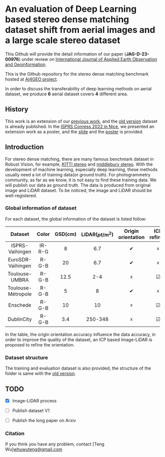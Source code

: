 # An evaluation of Deep Learning based stereo dense matching dataset shift from aerial images and a large scale stereo dataset

This Github will provide the detail information of our paper (**JAG-D-23-00976**) under review on  [International Journal of Applied Earth Observation and Geoinformation](https://track.authorhub.elsevier.com/?uuid=fc239731-c1a9-4c4c-9104-bc1f55105626).

This is the Github repository for the stereo dense matching benchmark hosted at [AI4GEO project](http://ai4geo.eu/index.php). 

In order to discuss the transferability of deep learning methods on aerial dataset, we produce **6** aerial dataset covers **4** different area. 

## History

This work is an extension of our [previous work](https://www.int-arch-photogramm-remote-sens-spatial-inf-sci.net/XLIII-B2-2021/405/2021/), and the [old version](https://github.com/whuwuteng/benchmark_ISPRS2021) dataset is already published. In the [ISPRS Conress 2022 in Nice](https://www.isprs2022-nice.com/), we presented an extension work  as a poster, and the [slide](congress_ISPRS2022/Slide_ISPRS2022.pdf) and the [poster](congress_ISPRS2022/Poster_ISPRS2022.pdf) is provided.


## Introduction

For stereo dense matching, there are many famous benchmark dataset in Robust Vision, for example, [KITTI stereo](http://www.cvlibs.net/datasets/kitti/eval_scene_flow.php?benchmark=stereo) and [middlebury stereo](https://vision.middlebury.edu/stereo/).
With the development of machine learning, especially deep learning, these methods usually need a lot of training data(or ground truth). 
For photogrammetry community, as far as we know, it is not easy to find these training data. We will publish our data as ground truth. The data is produced from original image and LiDAR dataset. To be noticed, the image and LiDAR should be well-registered.

### Global information of dataset

For each dataset, the global information of the dataset is listed follow:

|     Dataset      | Color | GSD(cm) | LiDAR($pt/m^2$) |Origin orientation|ICP refined|
| :----------: | :-----------: | :-----------: | :-----------: |:-----------: | :----------: |
|ISPRS-Vaihingen|IR-R-G|      8      |      6.7      | &#10004; |`x`|
|EuroSDR-Vaihingen|R-G-B|      20      |      6.7      | &#10004; |`x`|
|Toulouse-UMBRA|R-G-B|      12.5      |      2-4      | `x` |&#9745;|
|Toulouse-Métropole|R-G-B|      5      |      8     | &#10004; |`x`|
|Enschede|R-G-B|      10      |      10      |`x` |&#9745;|
|DublinCity|R-G-B|      3.4      |      250-348      |`x` |&#9745;|

In the table, the origin orientation accuracy  influence the data accuracy, in order to improve the quality of the dataset, an ICP based Image-LiDAR is proposed to refine the orientation. 

### Dataset structure

The training and evaluation dataset is also provided, the structure of the folder is same with the [old version](https://github.com/whuwuteng/benchmark_ISPRS2021).




## TODO

- [x] Image-LiDAR process
- [ ] Publish dataset V1
- [ ] Publish the long paper on Arxiv


### Citation

If you think you have any problem, contact [Teng Wu]<whuwuteng@gmail.com>

